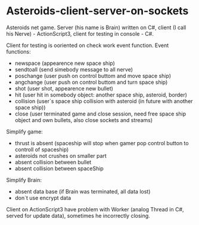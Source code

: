 # Asteroids-client-server-on-sockets

Asteroids net game. Server (his name is Brain) written on C#, client (I call his Nerve) - ActionScript3, client for testing in console - C#.

Client for testing is ooriented on check work event function.
Event functions:
- newspace (appearence new space ship)
- sendtoall (send simebody message to all nerve)
- poschange (user push on control buttom and move space ship)
- angchange (user push on control buttom and turn space ship)
- shot (user shot, appearence new bullet)
- hit (user hit in somebody object: another space ship, asteroid, border)
- collision (user`s space ship collision with asteroid (in future with another space ship))
- close (user terminated game and close session, need free space ship object and own bullets, also close sockets and streams)

Simplify game:
- thrust is absent (spaceship will stop when gamer pop control button to controll of spaceship)
- asteroids not crushes on smaller part
- absent collision between bullet
- absent collision between spaceShip

Simplify Brain:
- absent data base (if Brain was terminated, all data lost)
- don`t use encrypt data

Client on ActionScript3 have problem with Worker (analog Thread in C#, served for update data), sometimes he incorrectly closing.
